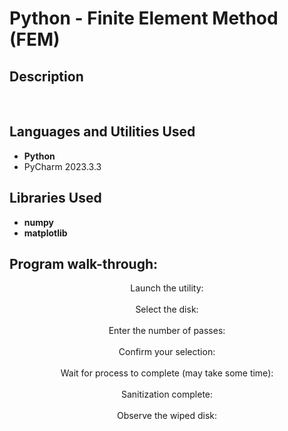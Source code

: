 <h1>Python - Finite Element Method (FEM)</h1>



<h2>Description</h2>

<br />


<h2>Languages and Utilities Used</h2>

- <b>Python</b>
- PyCharm 2023.3.3

<h2>Libraries Used</h2>

- <b>numpy</b>
- <b>matplotlib</b>

<h2>Program walk-through:</h2>

<p align="center">
Launch the utility: <br/>
<img src=""/>
<br />
<br />
Select the disk:  <br/>
<img src=""/>
<br />
<br />
Enter the number of passes: <br/>
<img src=""/>
<br />
<br />
Confirm your selection:  <br/>
<img src=""/>
<br />
<br />
Wait for process to complete (may take some time):  <br/>
<img src=""/>
<br />
<br />
Sanitization complete:  <br/>
<img src=""/>
<br />
<br />
Observe the wiped disk:  <br/>
<img src=""/>
</p>

<!--
 ```diff
- text in red
+ text in green
! text in orange
# text in gray
@@ text in purple (and bold)@@
```
--!>
